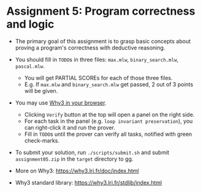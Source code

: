 # Assignment 5: Program correctness and logic

* The primary goal of this assignment is to grasp basic concepts about proving a program's correctness with deductive reasoning.

* You should fill in `TODO`s in three files: `max.mlw`, `binary_search.mlw`, `pascal.mlw`.
  * You will get PARTIAL SCOREs for each of those three files.
  * E.g. If `max.mlw` and `binary_search.mlw` get passed, 2 out of 3 points will be given.

* You may use [Why3 in your browser](https://why3.lri.fr/try/). 
  * Clicking `Verify` button at the top will open a panel on the right side.
  * For each task in the panel (e.g. `loop invariant preservation`), you can right-click it and run the prover.
  * Fill in `TODO`s until the prover can verify all tasks, notified with green check-marks.

* To submit your solution, run `./scripts/submit.sh` and submit `assignment05.zip` in the `target` directory to gg.

* More on Why3: <https://why3.lri.fr/doc/index.html>
* Why3 standard library: <https://why3.lri.fr/stdlib/index.html>
